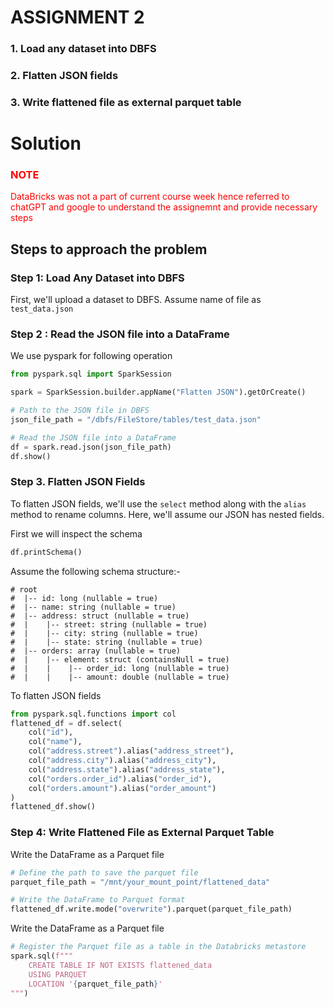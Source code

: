 # ASSIGNMENT 2

### 1. Load any dataset into DBFS 
### 2. Flatten JSON fields 
### 3. Write flattened file as external parquet table

# Solution

### <span style="color:red"> NOTE</span>
<span style="color:red"> 
DataBricks was not a part of current course week hence referred to chatGPT and google to understand the assignemnt and provide necessary steps 
</span>

## Steps to approach the problem

### Step 1: Load Any Dataset into DBFS

First, we'll upload a dataset to DBFS. Assume name of file as `test_data.json`

### Step 2 : Read the JSON file into a DataFrame
We use pyspark for following operation
```py
from pyspark.sql import SparkSession

spark = SparkSession.builder.appName("Flatten JSON").getOrCreate()

# Path to the JSON file in DBFS
json_file_path = "/dbfs/FileStore/tables/test_data.json"

# Read the JSON file into a DataFrame
df = spark.read.json(json_file_path)
df.show()
```


### Step 3. Flatten JSON Fields

To flatten JSON fields, we'll use the `select` method along with the `alias` method to rename columns. Here, we'll assume our JSON has nested fields.

First we will inspect the schema
```py
df.printSchema()
```
Assume the following schema structure:-
```
# root
#  |-- id: long (nullable = true)
#  |-- name: string (nullable = true)
#  |-- address: struct (nullable = true)
#  |    |-- street: string (nullable = true)
#  |    |-- city: string (nullable = true)
#  |    |-- state: string (nullable = true)
#  |-- orders: array (nullable = true)
#  |    |-- element: struct (containsNull = true)
#  |    |    |-- order_id: long (nullable = true)
#  |    |    |-- amount: double (nullable = true)
```

To flatten JSON fields
```py
from pyspark.sql.functions import col
flattened_df = df.select(
    col("id"),
    col("name"),
    col("address.street").alias("address_street"),
    col("address.city").alias("address_city"),
    col("address.state").alias("address_state"),
    col("orders.order_id").alias("order_id"),
    col("orders.amount").alias("order_amount")
)
flattened_df.show()
```

### Step 4: Write Flattened File as External Parquet Table
Write the DataFrame as a Parquet file
```py
# Define the path to save the parquet file
parquet_file_path = "/mnt/your_mount_point/flattened_data"

# Write the DataFrame to Parquet format
flattened_df.write.mode("overwrite").parquet(parquet_file_path)
```

Write the DataFrame as a Parquet file
```py
# Register the Parquet file as a table in the Databricks metastore
spark.sql(f"""
    CREATE TABLE IF NOT EXISTS flattened_data
    USING PARQUET
    LOCATION '{parquet_file_path}'
""")
```
